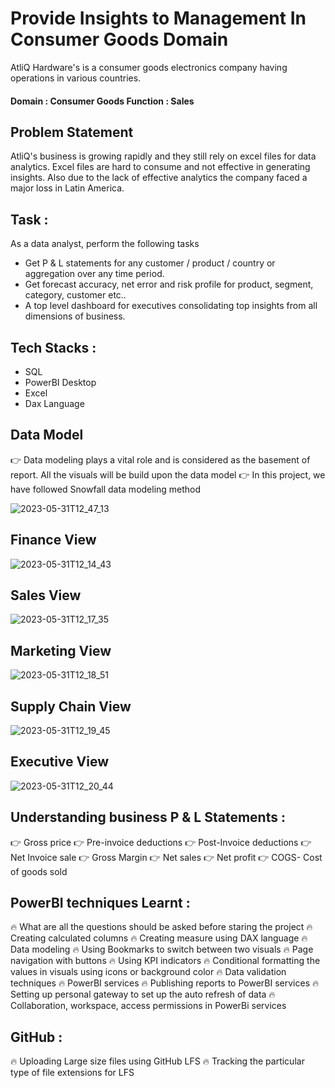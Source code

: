 # Provide Insights to Management In Consumer Goods Domain

AtliQ Hardware's is a consumer goods electronics company having operations in various countries.

#### Domain : Consumer Goods          Function : Sales

## Problem Statement

AtliQ's business is growing rapidly and they still rely on excel files for data analytics. Excel files are hard to consume and not effective in generating insights. Also due to the lack of effective analytics the company faced a major loss in Latin America.

## Task :

  As a data analyst, perform the following tasks
  
- Get P & L statements for any customer / product / country or aggregation over any time period.
- Get forecast accuracy, net error and risk profile for product, segment, category, customer etc..
- A top level dashboard for executives consolidating top insights from all dimensions of business.

## Tech Stacks : 

- SQL
- PowerBI Desktop
- Excel 
- Dax Language 

## Data Model 

👉 Data modeling plays a vital role and is considered as the basement of report. All the visuals will be build upon the data model
👉 In this project, we have followed Snowfall data modeling method

![2023-05-31T12_47_13](https://github.com/Siddarameshwaruh/PowerBI_Project-Business_Insights360/assets/127327782/665bd7fe-4f0c-4a6c-8043-3b439d092c0f)
  
## Finance View 

![2023-05-31T12_14_43](https://github.com/Siddarameshwaruh/PowerBI_Project-Business_Insights360/assets/127327782/24ccf3eb-2fea-42db-9972-7406cda6084e)

## Sales View 

![2023-05-31T12_17_35](https://github.com/Siddarameshwaruh/PowerBI_Project-Business_Insights360/assets/127327782/941644ed-9a81-4bb5-b4b6-750045e5bbd6)

## Marketing View 

![2023-05-31T12_18_51](https://github.com/Siddarameshwaruh/PowerBI_Project-Business_Insights360/assets/127327782/13bb86e6-6b97-4837-99bf-d3db3261ddb6)

## Supply Chain View 

![2023-05-31T12_19_45](https://github.com/Siddarameshwaruh/PowerBI_Project-Business_Insights360/assets/127327782/230540bf-1b21-4cc1-b6a0-c731890b456e)

## Executive View 

![2023-05-31T12_20_44](https://github.com/Siddarameshwaruh/PowerBI_Project-Business_Insights360/assets/127327782/176f10ae-7fc5-4fb7-9f52-eb0a4c66c478)

## Understanding business P & L Statements :

👉 Gross price
👉 Pre-invoice deductions
👉 Post-Invoice deductions
👉 Net Invoice sale
👉 Gross Margin
👉 Net sales
👉 Net profit
👉 COGS- Cost of goods sold

## PowerBI techniques Learnt :

🔥 What are all the questions should be asked before staring the project
🔥 Creating calculated columns
🔥 Creating measure using DAX language
🔥 Data modeling
🔥 Using Bookmarks to switch between two visuals
🔥 Page navigation with buttons
🔥 Using KPI indicators
🔥 Conditional formatting the values in visuals using icons or background color
🔥 Data validation techniques
🔥 PowerBI services
🔥 Publishing reports to PowerBI services
🔥 Setting up personal gateway to set up the auto refresh of data
🔥 Collaboration, workspace, access permissions in PowerBi services

## GitHub :

🔥 Uploading Large size files using GitHub LFS
🔥 Tracking the particular type of file extensions for LFS













    

